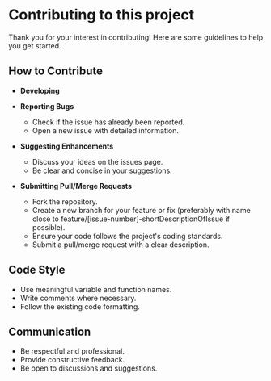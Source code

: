 # Contributing to this project

Thank you for your interest in contributing! Here are some guidelines to help you get started.

## How to Contribute
- **Developing**
  <!-- - FILL: add information on how to start development faster -->

- **Reporting Bugs**
  - Check if the issue has already been reported.
  - Open a new issue with detailed information.

- **Suggesting Enhancements**
  - Discuss your ideas on the issues page.
  - Be clear and concise in your suggestions.

- **Submitting Pull/Merge Requests**
  - Fork the repository.
  - Create a new branch for your feature or fix (preferably with name close to feature/[issue-number]-shortDescriptionOfIssue if possible).
  - Ensure your code follows the project's coding standards.
  - Submit a pull/merge request with a clear description.

## Code Style

- Use meaningful variable and function names.
- Write comments where necessary.
- Follow the existing code formatting.

## Communication

- Be respectful and professional.
- Provide constructive feedback.
- Be open to discussions and suggestions.
